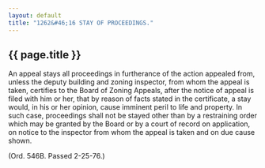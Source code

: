 ```yaml
---
layout: default 
title: "1262&#46;16 STAY OF PROCEEDINGS."
---
```


{{ page.title }}
----------------

An appeal stays all proceedings in furtherance of the action appealed
from, unless the deputy building and zoning inspector, from whom the
appeal is taken, certifies to the Board of Zoning Appeals, after the
notice of appeal is filed with him or her, that by reason of facts
stated in the certificate, a stay would, in his or her opinion, cause
imminent peril to life and property. In such case, proceedings shall not
be stayed other than by a restraining order which may be granted by the
Board or by a court of record on application, on notice to the inspector
from whom the appeal is taken and on due cause shown.

(Ord. 546B. Passed 2-25-76.)
